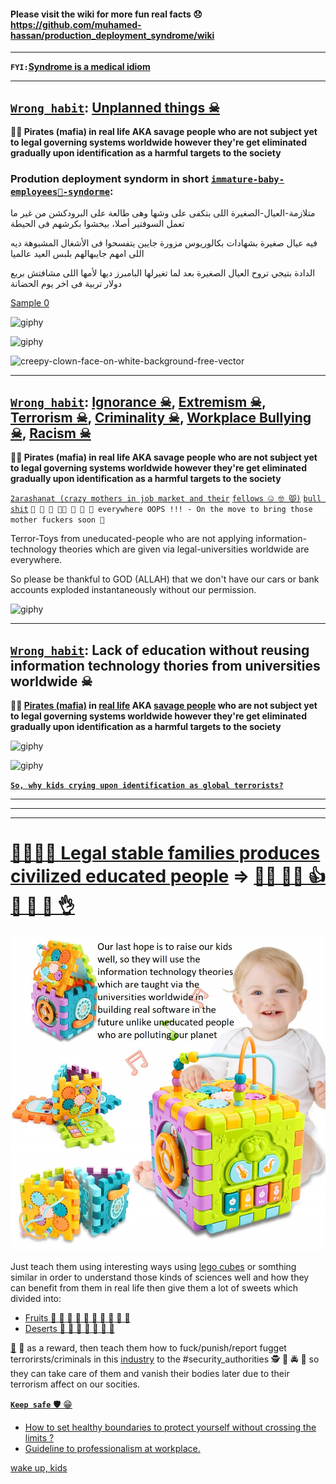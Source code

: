 #### Please visit the wiki for more fun real facts 😞 https://github.com/muhamed-hassan/production_deployment_syndrome/wiki

***

**`FYI:`**[**Syndrome is a medical idiom**](https://en.wikipedia.org/wiki/Syndrome)

***

## [`Wrong habit`](https://en.wikipedia.org/wiki/Immature_personality_disorder): [Unplanned things ☠](https://github.com/muhamed-hassan/production_deployment_syndrome/wiki/Expected-Package-comics)

**🏴‍☠️ Pirates (mafia) in real life AKA savage people who are not subject yet to legal governing systems worldwide however they're get eliminated gradually upon identification as a harmful targets to the society**

### Prodution deployment syndorm in short [`immature-baby-employees👶-syndorme`](https://youtu.be/oeNWgm_tFV4): 
متلازمة-العيال-الصغيرة اللى بتكفى على وشها وهى طالعة على البرودكشن من غير ما تعمل السوفتير أصلا،  بيخشوا بكرشهم فى الحيطة

فيه عيال صغيرة بشهادات بكالوريوس مزورة جايين يتفسحوا فى الأشغال المشبوهة ديه اللى امهم جايبهالهم بلبس العيد عالميا

الدادة بتيجي تروح العيال الصغيرة بعد لما تغيرلها البامبرز ديها لأمها اللى مشافتش بربع دولار تربية فى اخر يوم الحضانة

[Sample 0](https://youtu.be/eVMULQRUVsA)

![giphy](https://github.com/muhamed-hassan/production_deployment_syndrome/assets/17825804/9628dcb5-117a-4a79-b59c-38633026ffa5)

![giphy](https://github.com/muhamed-hassan/production_deployment_syndrome/assets/17825804/b9632860-daa7-4f03-a87d-dd41d60dffbb)

![creepy-clown-face-on-white-background-free-vector](https://github.com/muhamed-hassan/production_deployment_syndrome/assets/17825804/6b2102b6-4bc7-42f7-adb3-a97d34e45d9e)

***

## [`Wrong habit`](https://en.wikipedia.org/wiki/Immature_personality_disorder): [Ignorance ☠](https://en.wikipedia.org/wiki/Ignorance), [Extremism ☠](https://en.wikipedia.org/wiki/Extremism), [Terrorism ☠](https://en.wikipedia.org/wiki/Terrorism), [Criminality ☠](https://en.wikipedia.org/wiki/Crime), [Workplace Bullying ☠](https://en.wikipedia.org/wiki/Workplace_bullying), [Racism ☠](https://en.wikipedia.org/wiki/Racism)

**🏴‍☠️ Pirates (mafia) in real life AKA savage people who are not subject yet to legal governing systems worldwide however they're get eliminated gradually upon identification as a harmful targets to the society**

[`2arashanat (crazy mothers in job market and their`](https://github.com/muhamed-hassan/production_deployment_syndrome/wiki/Bad-examples-of-parents) [`fellows 🤐 🤓 😾)`](https://en.wikipedia.org/wiki/Prostitution) [`bull shit`](https://en.wikipedia.org/wiki/Immature_personality_disorder) `💩 🤪 🤡 🏳️‍🌈 🍾 🥦 🗿 everywhere OOPS !!! - On the move to bring those mother fuckers soon 💪`

Terror-Toys from uneducated-people who are not applying information-technology theories which are given via legal-universities worldwide are everywhere.

So please be thankful to GOD (ALLAH) that we don't have our cars or bank accounts exploded instantaneously without our permission.

![giphy](https://github.com/muhamed-hassan/production_deployment_syndrome/assets/17825804/5837bee8-83d5-434c-9fb5-575842a17a42)

***

## [`Wrong habit`](https://en.wikipedia.org/wiki/Immature_personality_disorder): Lack of education without reusing information technology thories from universities worldwide ☠

**🏴‍☠️ [Pirates (mafia)](https://en.wikipedia.org/wiki/Uncontacted_peoples) in [real life](https://en.wikipedia.org/wiki/Earth) AKA [savage people](https://en.wikipedia.org/wiki/Uncontacted_peoples) who are not subject yet to legal governing systems worldwide however they're get eliminated gradually upon identification as a harmful targets to the society**

![giphy](https://github.com/muhamed-hassan/production_deployment_syndrome/assets/17825804/b36115d8-8e60-417d-a04c-2fcc65381416)

![giphy](https://github.com/muhamed-hassan/production_deployment_syndrome/assets/17825804/b7cd1a0d-ce79-4e6f-b548-b70ec9ef469f)

[**`So, why kids crying upon identification as global terrorists?`**](https://www.youtube.com/watch?v=xngZyouAivo) 

***
***
***

# [👨‍👩‍👦‍👦 Legal stable families produces civilized educated people](https://en.wikipedia.org/wiki/Family) => [👨‍🎓 👩‍🎓 👍 🙏 🙌 💪 👌](https://en.wikipedia.org/wiki/University)
![](https://github.com/muhamed-hassan/production_deployment_syndrome/blob/master/comics/strong_kids.jpg)

Just teach them using interesting ways using [lego cubes](https://en.wikipedia.org/wiki/Lego) or somthing similar in order to understand those kinds of sciences well and how they can benefit from them in real life then give them a lot of sweets which divided into:

* [Fruits 🍇 🍉 🍌 🍍 🍎 🍏 🍐 🍑 🍒 🍓](https://en.wikipedia.org/wiki/Fruit) 
* [Deserts 🍪 🍩 🎂 🍰 🍫 🍬 🍮](https://en.wikipedia.org/wiki/Dessert) 

[🧠](https://en.wikipedia.org/wiki/Human_brain) 💪 as a reward, then teach them how to fuck/punish/report fugget terrorirsts/criminals in this [industry](https://www.youtube.com/watch?v=V0JIjOXqdq4) to the #security_authorities 🕵 👮 🚔 🚨 so they can take care of them and vanish their bodies later due to their terrorism affect on our socities.

[**`Keep safe`** 🛡 😁](https://en.wikipedia.org/wiki/Social_distancing)
- [How to set healthy boundaries to protect yourself without crossing the limits ?](https://github.com/muhamed-hassan/self-care/wiki/How-to-set-healthy-boundaries-to-protect-yourself-without-crossing-the-limits%3F)
- [Guideline to professionalism at workplace.](https://www.linkedin.com/pulse/how-professional-your-career-whether-youre-working-hassan-eg-/)

[wake up, kids](https://youtu.be/34jjrqiezm8)
